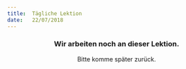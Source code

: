 ```yaml
---
title:  Tägliche Lektion
date:   22/07/2018
---
```


### <center>Wir arbeiten noch an dieser Lektion.</center>
<center>Bitte komme später zurück.</center>